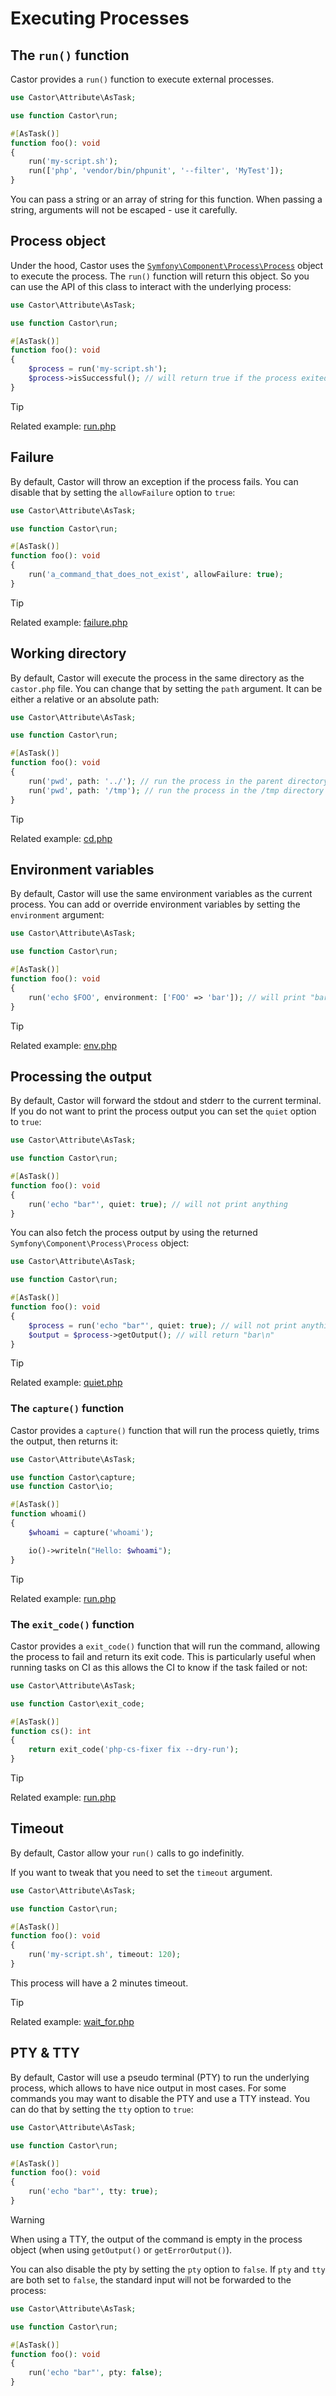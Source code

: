 # Executing Processes

## The `run()` function

Castor provides a `run()` function to execute external processes.

```php
use Castor\Attribute\AsTask;

use function Castor\run;

#[AsTask()]
function foo(): void
{
    run('my-script.sh');
    run(['php', 'vendor/bin/phpunit', '--filter', 'MyTest']);
}
```

You can pass a string or an array of string for this function. When passing a
string, arguments will not be escaped - use it carefully.

## Process object

Under the hood, Castor uses the
[`Symfony\Component\Process\Process`](https://github.com/symfony/symfony/blob/6.3/src/Symfony/Component/Process/Process.php)
object to execute the process. The `run()` function will return this object. So
you can use the API of this class to interact with the underlying process:

```php
use Castor\Attribute\AsTask;

use function Castor\run;

#[AsTask()]
function foo(): void
{
    $process = run('my-script.sh');
    $process->isSuccessful(); // will return true if the process exited with code 0.
}
```

> [!TIP]
> Related example: [run.php](https://github.com/jolicode/castor/blob/main/examples/run.php)

## Failure

By default, Castor will throw an exception if the process fails. You can disable
that by setting the `allowFailure` option to `true`:

```php
use Castor\Attribute\AsTask;

use function Castor\run;

#[AsTask()]
function foo(): void
{
    run('a_command_that_does_not_exist', allowFailure: true);
}
```

> [!TIP]
> Related example: [failure.php](https://github.com/jolicode/castor/blob/main/examples/failure.php)

## Working directory

By default, Castor will execute the process in the same directory as
the `castor.php` file. You can change that by setting the `path` argument. It
can be either a relative or an absolute path:

```php
use Castor\Attribute\AsTask;

use function Castor\run;

#[AsTask()]
function foo(): void
{
    run('pwd', path: '../'); // run the process in the parent directory of the castor.php file
    run('pwd', path: '/tmp'); // run the process in the /tmp directory
}
```

> [!TIP]
> Related example: [cd.php](https://github.com/jolicode/castor/blob/main/examples/cd.php)

## Environment variables

By default, Castor will use the same environment variables as the current
process. You can add or override environment variables by setting
the `environment` argument:

```php
use Castor\Attribute\AsTask;

use function Castor\run;

#[AsTask()]
function foo(): void
{
    run('echo $FOO', environment: ['FOO' => 'bar']); // will print "bar"
}
```

> [!TIP]
> Related example: [env.php](https://github.com/jolicode/castor/blob/main/examples/env.php)

## Processing the output

By default, Castor will forward the stdout and stderr to the current terminal.
If you do not want to print the process output you can set the `quiet`
option to `true`:

```php
use Castor\Attribute\AsTask;

use function Castor\run;

#[AsTask()]
function foo(): void
{
    run('echo "bar"', quiet: true); // will not print anything
}
```

You can also fetch the process output by using the 
returned `Symfony\Component\Process\Process` object:

```php
use Castor\Attribute\AsTask;

use function Castor\run;

#[AsTask()]
function foo(): void
{
    $process = run('echo "bar"', quiet: true); // will not print anything
    $output = $process->getOutput(); // will return "bar\n"
}
```

> [!TIP]
> Related example: [quiet.php](https://github.com/jolicode/castor/blob/main/examples/quiet.php)

### The `capture()` function

Castor provides a `capture()` function that will run the process quietly,
trims the output, then returns it:

```php
use Castor\Attribute\AsTask;

use function Castor\capture;
use function Castor\io;

#[AsTask()]
function whoami()
{
    $whoami = capture('whoami');

    io()->writeln("Hello: $whoami");
}
```

> [!TIP]
> Related example: [run.php](https://github.com/jolicode/castor/blob/main/examples/run.php)

### The `exit_code()` function

Castor provides a `exit_code()` function that will run the command, allowing
the process to fail and return its exit code. This is particularly useful when
running tasks on CI as this allows the CI to know if the task failed or not:

```php
use Castor\Attribute\AsTask;

use function Castor\exit_code;

#[AsTask()]
function cs(): int
{
    return exit_code('php-cs-fixer fix --dry-run');
}
```

> [!TIP]
> Related example: [run.php](https://github.com/jolicode/castor/blob/main/examples/run.php)

## Timeout

By default, Castor allow your `run()` calls to go indefinitly.

If you want to tweak that you need to set the `timeout` argument.

```php
use Castor\Attribute\AsTask;

use function Castor\run;

#[AsTask()]
function foo(): void
{
    run('my-script.sh', timeout: 120);
}
```

This process will have a 2 minutes timeout.

> [!TIP]
> Related example: [wait_for.php](https://github.com/jolicode/castor/blob/main/examples/wait_for.php)

## PTY & TTY

By default, Castor will use a pseudo terminal (PTY) to run the underlying process,
which allows to have nice output in most cases.
For some commands you may want to disable the PTY and use a TTY instead. You can
do that by setting the `tty` option to `true`:

```php
use Castor\Attribute\AsTask;

use function Castor\run;

#[AsTask()]
function foo(): void
{
    run('echo "bar"', tty: true);
}
```

> [!WARNING]
> When using a TTY, the output of the command is empty in the process object
> (when using `getOutput()` or `getErrorOutput()`).

You can also disable the pty by setting the `pty` option to `false`. If `pty`
and `tty` are both set to `false`, the standard input will not be forwarded to
the process:

```php
use Castor\Attribute\AsTask;

use function Castor\run;

#[AsTask()]
function foo(): void
{
    run('echo "bar"', pty: false);
}
```
